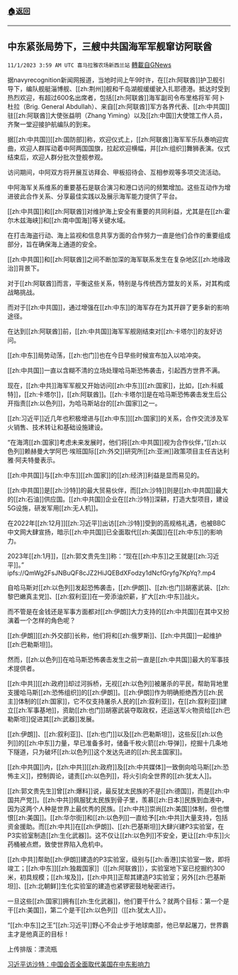 ###  [:house:返回](README.md)
---


## 中东紧张局势下，三艘中共国海军军舰窜访阿联酋
`11/1/2023 3:59 AM UTC 喜马拉雅农场新西兰站` [轉載自GNews](https://gnews.org/articles/1906417)

据navyrecognition新闻网报道，当地时间上午9时许，在[[zh:阿联酋]]护卫舰引导下，编队舰艇淄博舰、[[zh:荆州]]舰和千岛湖舰缓缓驶入扎耶德港。抵达时受到热烈欢迎，有超过600名出席者，包括[[zh:阿联酋]]海军副司令布里格将军·阿卜杜拉（Brig. General Abdullah）、来自[[zh:阿联酋]]军方各界代表、[[zh:中共国]]驻[[zh:阿联酋]]大使张益明（Zhang Yiming）以及[[zh:中国]]大使馆工作人员，齐聚一堂迎接护航编队的到来。

据[[zh:中共国]][[zh:国防部]]称，欢迎仪式上，[[zh:阿联酋]]海军军乐队奏响迎宾曲，欢迎人群挥动着中阿两国国旗，拉起欢迎横幅，并[[zh:组织]]舞狮表演。仪式结束后，欢迎人群分批次登舰参观。

访问期间，中阿双方将开展互访拜会、甲板招待会、互相参观等多项交流活动。

中阿海军关系维系的重要基石是联合演习和港口访问的频繁增加。这些互动作为增进彼此合作关系、分享最佳实践以及展示海军能力提供了平台。

[[zh:中共国]]和[[zh:阿联酋]]对维护海上安全有重要的共同利益，尤其是在[[zh:霍尔木兹海峡]]和[[zh:南中国海]]等关键水域。

在打击海盗行动、海上监视和信息共享方面的合作努力一直是他们合作的重要组成部分，旨在确保海上通道的安全。

[[zh:中共国]]和[[zh:阿联酋]]之间不断加深的海军联系发生在复杂地区[[zh:地缘政治]]背景下。

对于[[zh:阿联酋]]而言，平衡这些关系，特别是与传统西方盟友的关系，对其构成战略挑战。

而对于[[zh:中共国]]，通过增强在[[zh:中东]]的海军存在为其开辟了更多新的影响途径。

在达到[[zh:阿联酋]]前，[[zh:中共国]]海军军舰刚结束对[[zh:卡塔尔]]的友好访问。

[[zh:中东]]局势动荡，[[zh:也门]]也在今日早些时候宣布加入以哈冲突。

[[zh:中共国]]一直以含糊不清的立场处理哈马斯恐怖袭击，引起西方世界不满。

现在，[[zh:中共]]海军军舰又开始访问[[zh:中东]][[zh:国家]]，比如，[[zh:科威特]]，[[zh:卡塔尔]]，[[zh:阿联酋]]。[[zh:卡塔尔]]是在哈马斯恐怖袭击发生后公开指责[[zh:以色列]]，为哈马斯站台的[[zh:国家]]之一。

[[zh:习近平]]近几年也积极增进与[[zh:中东]][[zh:国家]]的关系，合作交流涉及军火销售、技术转让和基础设施建设。

“在海湾[[zh:国家]]考虑未来发展时，他们将[[zh:中共国]]视为合作伙伴，”[[zh:以色列]]赖赫曼大学阿巴·埃班国际[[zh:外交]]研究所[[zh:亚洲]]政策项目主任吉达利雅·阿夫特曼表示。

[[zh:中共国]]与[[zh:中东]][[zh:国家]]的[[zh:经济]]利益是显而易见的。

[[zh:中共国]]是[[zh:沙特]]的最大贸易伙伴，而[[zh:沙特]]则是[[zh:中共国]]最大的[[zh:石油]]供应国。[[zh:中共国]]企业在[[zh:沙特]]深耕，打造大型项目，建设5G设施，研发军用[[zh:无人机]]。

在2022年[[zh:12月]][[zh:习近平]]出访[[zh:沙特]]受到的高规格礼遇，也被BBC中文网大肆宣扬，暗示[[zh:中共国]]已全面取代[[zh:美国]]在[[zh:中东]]的影响力。

2023年[[zh:1月]]，[[zh:郭文贵先生]]称：“现在[[zh:中东]]之王就是[[zh:习近平]]。”
ipfs://QmWg2FsJNBuQF8cJZ2HiJQEBdXFodzy1dNcfGryfg7KpYq?.mp4

自哈马斯对[[zh:以色列]]发起恐怖袭击，[[zh:伊朗]]、[[zh:也门]]胡塞武装、[[zh:黎巴嫩真主党]]、[[zh:叙利亚]]在一旁添油炽薪，扩大[[zh:中东]]战火。

而不管是在金钱还是军事方面都对[[zh:伊朗]]大力支持的[[zh:中共国]]在其中又扮演着一个怎样的角色呢？

[[zh:伊朗]][[zh:外交部]]长称，他们将和[[zh:俄罗斯]]、[[zh:中共国]]一起维护[[zh:巴勒斯坦]]。

然而，[[zh:以色列]]在哈马斯恐怖袭击发生之前一直是[[zh:中共国]]最大的军事技术提供者。

[[zh:中共]][[zh:政府]]却过河拆桥，无视[[zh:以色列]]被屠杀的平民，帮助背地里支援哈马斯[[zh:恐怖组织]]的[[zh:伊朗]]。[[zh:伊朗]]作为明确拒绝西方[[zh:民主]]体制的[[zh:国家]]，它不仅支持屠杀人民的[[zh:叙利亚]]，在[[zh:叙利亚]]建立[[zh:军事基地]]，资助[[zh:也门]]胡塞武装夺取政权，还运送军火物资给[[zh:巴勒斯坦]]促进其[[zh:武器]]发展。

[[zh:伊朗]]、[[zh:叙利亚]]、[[zh:也门]]以及[[zh:巴勒斯坦]]，这些反[[zh:以色列]]的[[zh:中东]]力量，早已准备多时，储备千枚火箭[[zh:导弹]]，挖掘十几条地下隧道，只为破坏[[zh:以色列]]这个发达先进的[[zh:民主国家]]。

[[zh:中共国]]内，[[zh:中共]][[zh:政府]]及[[zh:中共媒体]]一致倒向哈马斯[[zh:恐怖主义]]，控制舆论，谴责[[zh:以色列]]，将火引向全世界的[[zh:犹太人]]。

[[zh:郭文贵先生]]曾[[zh:爆料]]说，最反犹太民族的不是[[zh:德国]]，而是[[zh:中国共产党]]。[[zh:中共]]佩服犹太民族到骨子里，羡慕[[zh:日本]]民族到血液中，因为这两个人种是世界上最优秀的民族。[[zh:中共]]崇尚[[zh:美国]]体制，但也憎恨[[zh:美国]]。[[zh:华尔街]]和[[zh:以色列]]一直给予[[zh:中共]]大量支持，包括资金援助。而[[zh:中共]]在[[zh:伊朗]]、[[zh:巴基斯坦]]大肆兴建P3实验室，在P3实验室制造[[zh:生化武器]]。这不仅让[[zh:以色列]]不安全，更让[[zh:中东]]火药桶被点燃，致使世界陷入危机中。

[[zh:中共]]帮助[[zh:伊朗]]建造的P3实验室，级别与[[zh:香港]]实验室一致，即将竣工；[[zh:中东]][[zh:独裁国家]]（[[zh:阿联酋]]），实验室地下室已挖掘约300米，初具规模；[[zh:埃及]]，[[zh:中共]]正帮其建造P3实验室；另外[[zh:巴基斯坦]]、[[zh:北朝鲜]]生化实验室的建造也紧锣密鼓地秘密进行。

一旦这些[[zh:国家]]拥有[[zh:生化武器]]，他们要干什么？就两个目标：第一个是干[[zh:美国]]，第二个是干[[zh:以色列]]（[[zh:犹太人]]）。

“[[zh:中东]]之王”[[zh:习近平]]野心不会止步于地球南部，他已举起屠刀，世界霸主才是他真正的目标！


上传排版：漂流瓶

[习近平访沙特：中国会否全面取代美国在中东影响力](https://www.bbc.com/zhongwen/simp/world-63915592)

